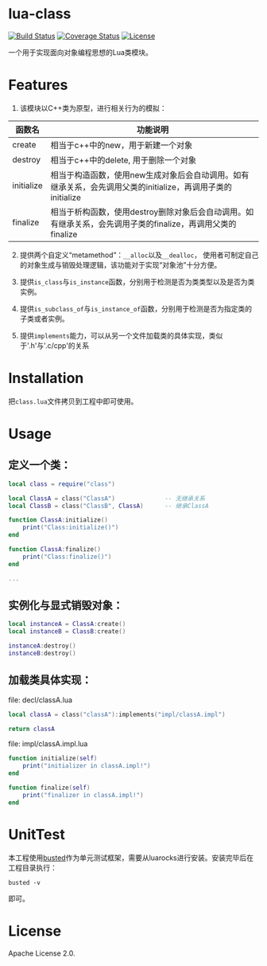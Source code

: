 # lua-class

[![Build Status](https://travis-ci.org/VyronLee/class.lua.svg?branch=master)](https://travis-ci.org/VyronLee/class.lua)
[![Coverage Status](https://coveralls.io/repos/github/VyronLee/class.lua/badge.svg?branch=master)](https://coveralls.io/github/VyronLee/class.lua?branch=master)
[![License](https://img.shields.io/badge/License-Apache%202.0-brightgreen.svg)](LICENSE)

一个用于实现面向对象编程思想的Lua类模块。

# Features

1. 该模块以C++类为原型，进行相关行为的模拟：

|   函数名  |     功能说明       |
|-----------|--------------------|
| create    | 相当于c++中的new，用于新建一个对象|
| destroy   | 相当于c++中的delete, 用于删除一个对象|
| initialize| 相当于构造函数，使用new生成对象后会自动调用。如有继承关系，会先调用父类的initialize，再调用子类的initialize|
| finalize|相当于析构函数，使用destroy删除对象后会自动调用。如有继承关系，会先调用子类的finalize，再调用父类的finalize|

2. 提供两个自定义“metamethod”：`__alloc`以及`__dealloc`，
使用者可制定自己的对象生成与销毁处理逻辑，该功能对于实现“对象池”十分方便。

3. 提供`is_class`与`is_instance`函数，分别用于检测是否为类类型以及是否为类实例。

4. 提供`is_subclass_of`与`is_instance_of`函数，分别用于检测是否为指定类的子类或者实例。

5. 提供`implements`能力，可以从另一个文件加载类的具体实现，类似于'.h'与'.c/cpp'的关系

# Installation

把`class.lua`文件拷贝到工程中即可使用。

# Usage

## 定义一个类：

``` lua
local class = require("class")

local ClassA = class("ClassA")              -- 无继承关系
local ClassB = class("ClassB", ClassA)      -- 继承ClassA

function ClassA:initialize()
    print("Class:initialize()")
end

function ClassA:finalize()
    print("Class:finalize()")
end

...

```

## 实例化与显式销毁对象：

``` lua
local instanceA = ClassA:create()
local instanceB = ClassB:create()

instanceA:destroy()
instanceB:destroy()
```

## 加载类具体实现：

file: decl/classA.lua

``` lua
local classA = class("classA"):implements("impl/classA.impl")

return classA
```

file: impl/classA.impl.lua

``` lua
function initialize(self)
    print("initializer in classA.impl!")
end

function finalize(self)
    print("finalizer in classA.impl!")
end

```

# UnitTest

本工程使用[busted](http://olivinelabs.com/busted/)作为单元测试框架，需要从luarocks进行安装。安装完毕后在工程目录执行：

``` shell
busted -v
```

即可。

# License

Apache License 2.0.


